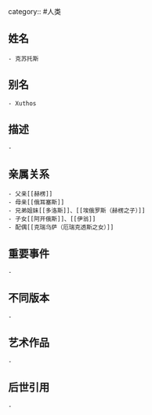 category:: #人类
## 姓名
	- 克苏托斯
## 别名
	- Xuthos
## 描述
	-
## 亲属关系
	- 父亲[[赫楞]]
	- 母亲[[俄耳塞斯]]
	- 兄弟姐妹[[多洛斯]]、[[埃俄罗斯（赫楞之子）]]
	- 子女[[阿开俄斯]]、[[伊翁]]
	- 配偶[[克瑞乌萨（厄瑞克透斯之女）]]
## 重要事件
	-
## 不同版本
	-
## 艺术作品
	-
## 后世引用
	-
